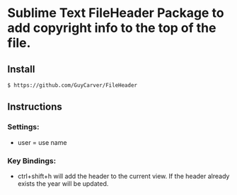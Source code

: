 # Sublime Text FileHeader Package to add copyright info to the top of the file.

## Install

    $ https://github.com/GuyCarver/FileHeader

## Instructions

### Settings:

* user = use name

### Key Bindings:

* ctrl+shift+h will add the header to the current view.  If the header already exists the year will be updated.
